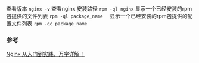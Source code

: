 
查看版本   `nginx -v`
查看nginx 安装路径   `rpm -ql nginx`
显示一个已经安装的rpm包提供的文件列表 `rpm -ql package_name `  
显示一个已经安装的rpm包提供的配置文件列表 `rpm -qc package_name `  

### 参考

[Nginx 从入门到实践，万字详解！](https://juejin.cn/post/6844904144235413512)